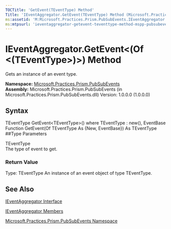 ```yaml
---
TOCTitle: 'GetEvent(TEventType) Method'
Title: 'IEventAggregator.GetEvent(TEventType) Method (Microsoft.Practices.Prism.PubSubEvents)'
ms:assetid: 'M:Microsoft.Practices.Prism.PubSubEvents.IEventAggregator.GetEvent\`\`1'
ms:mtpsurl: 'ieventaggregator-getevent-teventtype-method-mspp-pubsubevents.md'
---
```

# IEventAggregator.GetEvent&lt;(Of &lt;(TEventType&gt;)&gt;) Method

Gets an instance of an event type.

**Namespace:** [Microsoft.Practices.Prism.PubSubEvents](https://msdn.microsoft.com/library/microsoft.practices.prism.pubsubevents)
**Assembly:** Microsoft.Practices.Prism.PubSubEvents (in Microsoft.Practices.Prism.PubSubEvents.dll) Version: 1.0.0.0 (1.0.0.0)

## Syntax
TEventType GetEvent&lt;TEventType&gt;() where TEventType : new(), EventBase Function GetEvent(Of TEventType As {New, EventBase}) As TEventType
##Type Parameters

<span id="templatesToggle"></span>
TEventType  
The type of event to get.

### Return Value

Type: TEventType
An instance of an event object of type TEventType.

## See Also

[IEventAggregator Interface](https://msdn.microsoft.com/library/microsoft.practices.prism.pubsubevents.ieventaggregator)

[IEventAggregator Members](https://msdn.microsoft.com/allmembers.t:microsoft.practices.prism.pubsubevents.ieventaggregator)

[Microsoft.Practices.Prism.PubSubEvents Namespace](https://msdn.microsoft.com/library/microsoft.practices.prism.pubsubevents)
